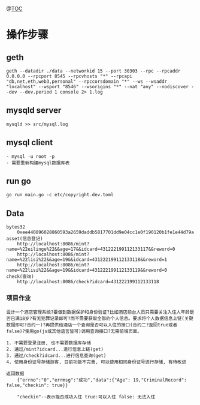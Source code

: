 @[TOC](TCP/IP如何确保网络通讯质量)

# 操作步骤

## geth

    geth --datadir ./data --networkid 15 --port 30303 --rpc --rpcaddr 0.0.0.0 --rpcport 8545 --rpcvhosts "*" --rpcapi "db,net,eth,web3,personal" --rpccorsdomain "*" --ws --wsaddr "localhost" --wsport "8546" --wsorigins "*" --nat "any" --nodiscover --dev --dev.period 1 console 2> 1.log

## mysqld server

    mysqld >> src/mysql.log

## mysql client

    - mysql -u root -p
    - 需要重新构建mysql数据库表

## run go

    go run main.go -c etc/copyright.dev.toml

## Data

    bytes32
        0xee440896028860593a2659daddb5817701dd9e04cc1e0f190120b1fe1e44d79a
    asset(信息登记)
        http://localhost:8086/mint?name=%22eilinge%22&&age=17&&idcard=431222199112133117&&reword=0
        http://localhost:8086/mint?name=%22lisi%22&&age=19&&idcard=431222199112133118&&reword=1
        http://localhost:8086/mint?name=%22lisi%22&&age=19&&idcard=431222199112133119&&reword=0
    check(查询)
        http://localhost:8086/check?idcard=431222199112133118

### 项目作业

    设计一个酒店管理系统?要做到数据保护和身份验证?比如酒店前台人员只需要关注入住人年龄是否已满18岁?有无犯罪记录即可?而不需要获取全部的个人信息。要求将个人数据信息上链(关键数据即可?合约一)?再提供给酒店一个查询是否可以入住的接口(合约二?返回true或者false)?使用go(js或其他语言皆可)调用查询接口?无需前端页面。

    1. 不需要登录注册, 也不需要数据库存储
    2. 通过/mint?idcard...进行信息上链(get)
    3. 通过/check?idcard...进行信息查询(get)
    4. 使用身份证号存储游客, 目前功能不完善, 可以使用相同身份证号进行存储, 有待改进

    返回数据
        {"errno":"0","errmsg":"成功","data":{"Age": 19,"CriminalRecord": false,"checkin": true}}

        "checkin"--表示能否成功入住 true:可以入住 false: 无法入住
